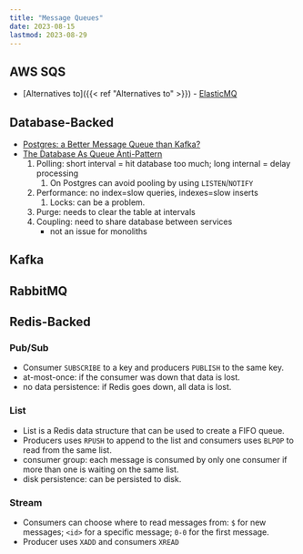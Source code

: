 ```yaml
---
title: "Message Queues"
date: 2023-08-15
lastmod: 2023-08-29
---
```


## AWS SQS
- [Alternatives to]({{< ref "Alternatives to" >}}) - [ElasticMQ](https://github.com/softwaremill/elasticmq)

## Database-Backed
- [Postgres: a Better Message Queue than Kafka?](https://dagster.io/blog/skip-kafka-use-postgres-message-queue)
- [The Database As Queue Anti-Pattern](http://mikehadlow.blogspot.com/2012/04/database-as-queue-anti-pattern.html)
	1. Polling: short interval = hit database too much; long internal = delay processing
		1. On Postgres can avoid pooling by using `LISTEN`/`NOTIFY`
	2. Performance: no index=slow queries, indexes=slow inserts
		1. Locks: can be a problem.
	3. Purge: needs to clear the table at intervals
	4. Coupling: need to share database between services
		- not an issue for monoliths

## Kafka


## RabbitMQ


## Redis-Backed
### Pub/Sub
- Consumer `SUBSCRIBE` to a key and producers `PUBLISH` to the same key.
- at-most-once: if the consumer was down that data is lost.
- no data persistence: if Redis goes down, all data is lost. 
### List
- List is a Redis data structure that can be used to create a FIFO queue.
- Producers uses `RPUSH` to append to the list and consumers uses `BLPOP` to read from the same list. 
- consumer group: each message is consumed by only one consumer if more than one is waiting on the same list.
- disk persistence: can be persisted to disk.
### Stream
- Consumers can choose where to read messages from: `$` for new messages; `<id>` for a specific message; `0-0` for the first message.
- Producer uses `XADD` and consumers `XREAD`

